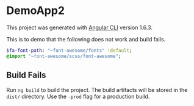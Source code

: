 # DemoApp2

This project was generated with [Angular CLI](https://github.com/angular/angular-cli) version 1.6.3.

This is to demo that the following does not work and build fails.

```sass
$fa-font-path: "~font-awesome/fonts" !default;
@import "~font-awesome/scss/font-awesome";
```


## Build Fails

Run `ng build` to build the project. The build artifacts will be stored in the `dist/` directory. Use the `-prod` flag for a production build.

